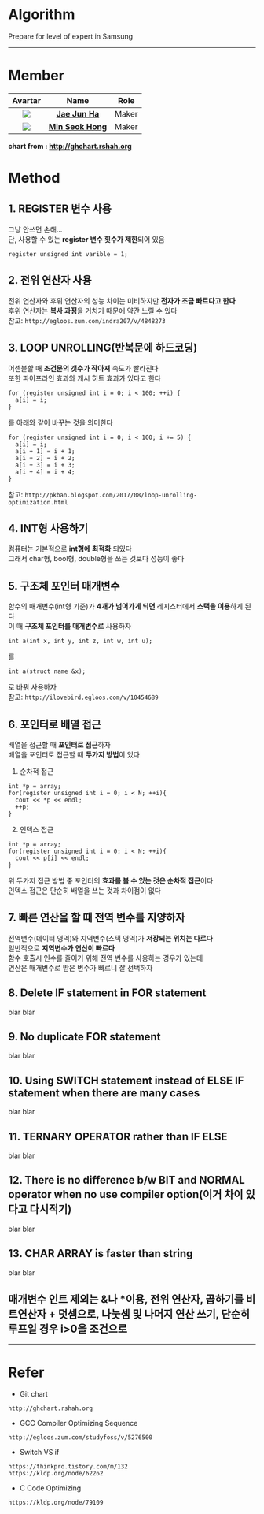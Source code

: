 # Algorithm
Prepare for level of expert in Samsung

---

# Member  

|                 Avartar                  |                   Name                   | Role  |
| :--------------------------------------: | :--------------------------------------: | :---: |
| <img src="https://avatars1.githubusercontent.com/u/7951335?v=4&s=100"> | <a href = "https://github.com/jaejunha"> **Jae Jun Ha** </a> | Maker |
| <img src="https://avatars1.githubusercontent.com/u/31812857?v=4&s=100"> | <a href = "https://github.com/Minseok-Hong"> **Min Seok Hong** </a> | Maker |

 **chart from : http://ghchart.rshah.org**  

# Method  

## 1. REGISTER 변수 사용    
그냥 안쓰면 손해...  
단, 사용할 수 있는 **register 변수 횟수가 제한**되어 있음  
```
register unsigned int varible = 1;
```
## 2. 전위 연산자 사용  
전위 연산자와 후위 연산자의 성능 차이는 미비하지만 **전자가 조금 빠르다고 한다**   
후위 연산자는 **복사 과정**을 거치기 때문에 약간 느릴 수 있다  
참고: `http://egloos.zum.com/indra207/v/4848273`
## 3. LOOP UNROLLING(반복문에 하드코딩)      
어셈블할 때 **조건문의 갯수가 작아져** 속도가 빨라진다  
또한 파이프라인 효과와 캐시 히트 효과가 있다고 한다  
```
for (register unsigned int i = 0; i < 100; ++i) {
  a[i] = i;
}
```
를 아래와 같이 바꾸는 것을 의미한다
```
for (register unsigned int i = 0; i < 100; i += 5) {
  a[i] = i;
  a[i + 1] = i + 1;
  a[i + 2] = i + 2;
  a[i + 3] = i + 3;
  a[i + 4] = i + 4;
}
```  
참고: `http://pkban.blogspot.com/2017/08/loop-unrolling-optimization.html`  
## 4. INT형 사용하기   
컴퓨터는 기본적으로 **int형에 최적화** 되있다  
그래서 char형, bool형, double형을 쓰는 것보다 성능이 좋다   
## 5. 구조체 포인터 매개변수  
함수의 매개변수(int형 기준)가 **4개가 넘어가게 되면** 레지스터에서 **스택을 이용**하게 된다   
이 때 **구조체 포인터를 매개변수로** 사용하자  
```
int a(int x, int y, int z, int w, int u);
```
를
```
int a(struct name &x);
```
로 바꿔 사용하자  
참고: `http://ilovebird.egloos.com/v/10454689`   
## 6. 포인터로 배열 접근  
배열을 접근할 때 **포인터로 접근**하자  
배열을 포인터로 접근할 때 **두가지 방법**이 있다  
1. 순차적 접근  
```
int *p = array;
for(register unsigned int i = 0; i < N; ++i){
  cout << *p << endl;
  ++p;
}
```
2. 인덱스 접근
```
int *p = array;
for(register unsigned int i = 0; i < N; ++i){
  cout << p[i] << endl;
}
```
위 두가지 접근 방법 중 포인터의 **효과를 볼 수 있는 것은 순차적 접근**이다  
인덱스 접근은 단순히 배열을 쓰는 것과 차이점이 없다  
## 7. 빠른 연산을 할 때 전역 변수를 지양하자   
전역변수(데이터 영역)와 지역변수(스택 영역)가 **저장되는 위치는 다르다**   
일반적으로 **지역변수가 연산이 빠르다**  
함수 호출시 인수를 줄이기 위해 전역 변수를 사용하는 경우가 있는데  
연산은 매개변수로 받은 변수가 빠르니 잘 선택하자   
## 8. Delete IF statement in FOR statement  
blar blar  
  
## 9. No duplicate FOR statement  
blar blar  
  
## 10. Using SWITCH statement instead of ELSE IF statement when there are many cases  
blar blar  
  
## 11. TERNARY OPERATOR rather than IF ELSE  
blar blar  
  
## 12. There is no difference b/w BIT and NORMAL operator when no use compiler option(이거 차이 있다고 다시적기)    
blar blar    
  
## 13. CHAR ARRAY is faster than string  
blar blar   

## 매개변수 인트 제외는 &나 \*이용, 전위 연산자, 곱하기를 비트연산자 + 덧셈으로, 나눗셈 및 나머지 연산 쓰기, 단순히 루프일 경우 i>0을 조건으로       

---
# Refer  
- Git chart  
```
http://ghchart.rshah.org    
```

- GCC Compiler Optimizing Sequence
~~~
http://egloos.zum.com/studyfoss/v/5276500
~~~

- Switch VS if
~~~
https://thinkpro.tistory.com/m/132
https://kldp.org/node/62262
~~~

- C Code Optimizing
~~~
https://kldp.org/node/79109
~~~

